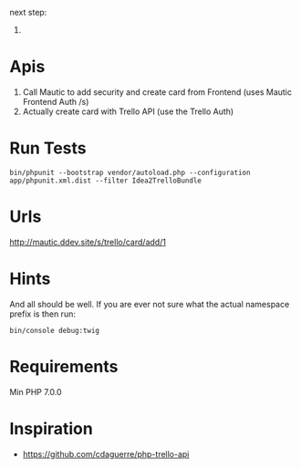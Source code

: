 next step: 

1. 

# Apis
1. Call Mautic to add security and create card from Frontend (uses Mautic Frontend Auth /s)
2. Actually create card with Trello API (use the Trello Auth)

# Run Tests
```
bin/phpunit --bootstrap vendor/autoload.php --configuration app/phpunit.xml.dist --filter Idea2TrelloBundle
```

# Urls
http://mautic.ddev.site/s/trello/card/add/1

# Hints
And all should be well. If you are ever not sure what the actual namespace prefix is then run:
```
bin/console debug:twig
```

# Requirements
Min PHP 7.0.0

# Inspiration
- https://github.com/cdaguerre/php-trello-api